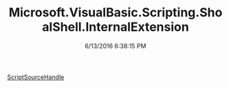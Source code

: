 ﻿---
title: Microsoft.VisualBasic.Scripting.ShoalShell.InternalExtension
date: 6/13/2016 6:38:15 PM
---

[ScriptSourceHandle](T-Microsoft.VisualBasic.Scripting.ShoalShell.InternalExtension.ScriptSourceHandle.html)
